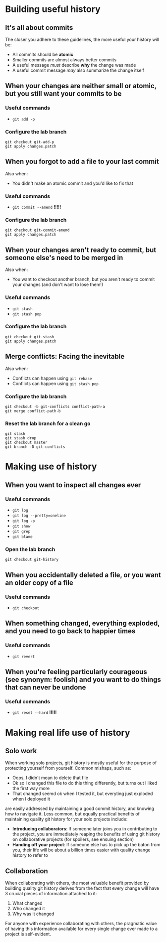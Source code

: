 # Building useful history

## It's all about commits

The closer you adhere to these guidelines, the more useful your history will be:

- All commits should be **atomic**
- Smaller commits are almost always better commits
- A useful message *must* describe **why** the change was made
- A useful commit message *may* also summarize the change itself

## When your changes are neither small or atomic, but you still want your commits to be

### Useful commands

- `git add -p`

### Configure the lab branch

```
git checkout git-add-p
git apply changes.patch
```

## When you forgot to add a file to your last commit

Also when:

- You didn't make an atomic commit and you'd like to fix that

### Useful commands

- `git commit --amend` **!!!!!**

### Configure the lab branch

```
git checkout git-commit-amend
git apply changes.patch
```

## When your changes aren't ready to commit, but someone else's need to be merged in

Also when:

- You want to checkout another branch, but you aren't ready to commit your changes (and don't want to lose them!)

### Useful commands

- `git stash`
- `git stash pop`

### Configure the lab branch

```
git checkout git-stash
git apply changes.patch
```

## Merge conflicts: Facing the inevitable

Also when:
- Conflicts can happen using `git rebase`
- Conflicts can happen using `git stash pop`

### Configure the lab branch

```
git checkout -b git-conflicts conflict-path-a
git merge conflict-path-b
```

### Reset the lab branch for a clean go

```
git stash
git stash drop
git checkout master
git branch -D git-conflicts
```

# Making use of history

## When you want to inspect all changes ever

### Useful commands

- `git log`
- `git log --pretty=oneline`
- `git log -p`
- `git show`
- `git grep`
- `git blame`

### Open the lab branch

```
git checkout git-history
```

## When you accidentally deleted a file, or you want an older copy of a file

### Useful commands

- `git checkout`

## When something changed, everything exploded, and you need to go back to happier times

### Useful commands

- `git revert`

## When you're feeling particularly courageous (see synonym: foolish) and you want to do things that can never be undone

### Useful commands

- `git reset --hard` **!!!!!**

# Making real life use of history

## Solo work

When working solo projects, git history is mostly useful for the purpose of protecting
yourself from yourself. Common mishaps, such as:

- Oops, I didn't mean to delete that file
- Ok so I changed this file to do this thing differently, but turns out I liked the first way more
- That changed seemd ok when I tested it, but everyting just exploded when I deployed it

are easily addressed by maintaining a good commit history, and knowing how to navigate it. Less common,
but equally practical benefits of maintaining quality git history for your solo projects include:

- **Introducing collaborators**: If someone later joins you in contributing to the project, you are
  immediately reaping the benefits of using git history on collaborative projects (for spoilers, see ensuing section)
- **Handing off your project**: If someone else has to pick up the baton from you, their life will be about a billion
  times easier with quality change history to refer to

## Collaboration

When collaborating with others, the most valuable benefit provided by building quality git
history derives from the fact that every change will have 3 crucial pieces of information
attached to it:

1. What changed
2. Who changed it
3. Why was it changed

For anyone with experience collaborating with others, the pragmatic value of having this
information available for every single change ever made to a project is self-evident.
